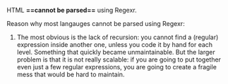 HTML **==cannot be parsed==** using Regexr.

Reason why most langauges cannot be parsed using Regexr:
1) The most obvious is the lack of recursion: you cannot find a (regular) expression inside another one, unless you code it by hand for each level. Something that quickly became unmaintainable. But the larger problem is that it is not really scalable: if you are going to put together even just a few regular expressions, you are going to create a fragile mess that would be hard to maintain.
